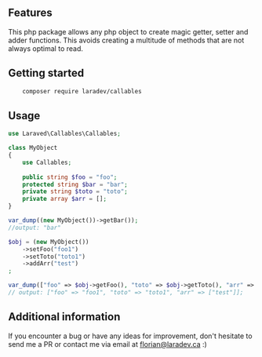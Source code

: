 ## Features

This php package allows any php object to create magic getter, setter and adder functions. 
This avoids creating a multitude of methods that are not always optimal to read.

## Getting started

```bash
    composer require laradev/callables
```

## Usage
```php
use Laraved\Callables\Callables;

class MyObject 
{
    use Callables;
    
    public string $foo = "foo";
    protected string $bar = "bar";
    private string $toto = "toto";
    private array $arr = [];
}

var_dump((new MyObject())->getBar());
//output: "bar"

$obj = (new MyObject())
    ->setFoo("foo1")
    ->setToto("toto1")
    ->addArr("test")
;

var_dump(["foo" => $obj->getFoo(), "toto" => $obj->getToto(), "arr" => $obj->getArr()]);
// output: ["foo" => "foo1", "toto" => "toto1", "arr" => ["test"]];

```

## Additional information

If you encounter a bug or have any ideas for improvement, don't hesitate to send me a PR
or contact me via email at florian@laradev.ca :)
